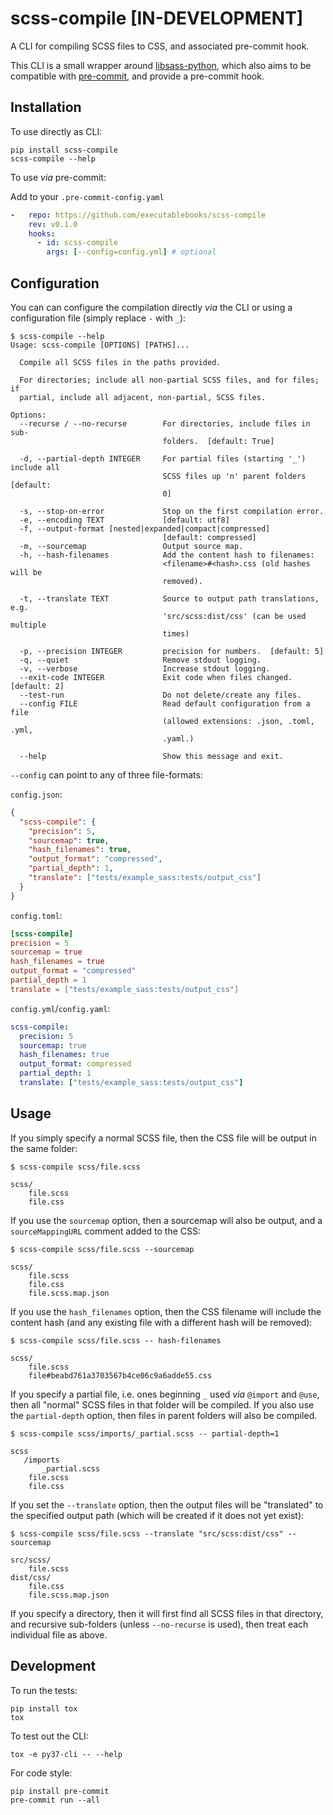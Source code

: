 # scss-compile [IN-DEVELOPMENT]

A CLI for compiling SCSS files to CSS, and associated pre-commit hook.

This CLI is a small wrapper around [libsass-python](https://github.com/sass/libsass-python),
which also aims to be compatible with [pre-commit](https://pre-commit.com/),
and provide a pre-commit hook.

## Installation

To use directly as CLI:

```console
pip install scss-compile
scss-compile --help
```

To use *via* pre-commit:

Add to your `.pre-commit-config.yaml`

```yaml
-   repo: https://github.com/executablebooks/scss-compile
    rev: v0.1.0
    hooks:
      - id: scss-compile
        args: [--config=config.yml] # optional
```

## Configuration

You can can configure the compilation directly *via* the CLI or using a configuration file
(simply replace `-` with `_`):

```console
$ scss-compile --help
Usage: scss-compile [OPTIONS] [PATHS]...

  Compile all SCSS files in the paths provided.

  For directories; include all non-partial SCSS files, and for files; if
  partial, include all adjacent, non-partial, SCSS files.

Options:
  --recurse / --no-recurse        For directories, include files in sub-
                                  folders.  [default: True]

  -d, --partial-depth INTEGER     For partial files (starting '_') include all
                                  SCSS files up 'n' parent folders  [default:
                                  0]

  -s, --stop-on-error             Stop on the first compilation error.
  -e, --encoding TEXT             [default: utf8]
  -f, --output-format [nested|expanded|compact|compressed]
                                  [default: compressed]
  -m, --sourcemap                 Output source map.
  -h, --hash-filenames            Add the content hash to filenames:
                                  <filename>#<hash>.css (old hashes will be
                                  removed).

  -t, --translate TEXT            Source to output path translations, e.g.
                                  'src/scss:dist/css' (can be used multiple
                                  times)

  -p, --precision INTEGER         precision for numbers.  [default: 5]
  -q, --quiet                     Remove stdout logging.
  -v, --verbose                   Increase stdout logging.
  --exit-code INTEGER             Exit code when files changed.  [default: 2]
  --test-run                      Do not delete/create any files.
  --config FILE                   Read default configuration from a file
                                  (allowed extensions: .json, .toml, .yml,
                                  .yaml.)

  --help                          Show this message and exit.
```

`--config` can point to any of three file-formats:

`config.json`:

```json
{
  "scss-compile": {
    "precision": 5,
    "sourcemap": true,
    "hash_filenames": true,
    "output_format": "compressed",
    "partial_depth": 1,
    "translate": ["tests/example_sass:tests/output_css"]
  }
}
```

`config.toml`:

```toml
[scss-compile]
precision = 5
sourcemap = true
hash_filenames = true
output_format = "compressed"
partial_depth = 1
translate = ["tests/example_sass:tests/output_css"]
```

`config.yml`/`config.yaml`:

```yaml
scss-compile:
  precision: 5
  sourcemap: true
  hash_filenames: true
  output_format: compressed
  partial_depth: 1
  translate: ["tests/example_sass:tests/output_css"]
```

## Usage

If you simply specify a normal SCSS file, then the CSS file will be output in the same folder:

```console
$ scss-compile scss/file.scss
```

```
scss/
    file.scss
    file.css
```

If you use the `sourcemap` option, then a sourcemap will also be output,
and a `sourceMappingURL` comment added to the CSS:

```console
$ scss-compile scss/file.scss --sourcemap
```

```
scss/
    file.scss
    file.css
    file.scss.map.json
```

If you use the `hash_filenames` option, then the CSS filename will include the content hash (and any existing file with a different hash will be removed):

```console
$ scss-compile scss/file.scss -- hash-filenames
```

```
scss/
    file.scss
    file#beabd761a3703567b4ce06c9a6adde55.css
```

If you specify a partial file, i.e. ones beginning `_` used *via* `@import` and `@use`,
then all "normal" SCSS files in that folder will be compiled.
If you also use the `partial-depth` option, then files in parent folders will also be compiled.

```console
$ scss-compile scss/imports/_partial.scss -- partial-depth=1
```

```
scss
   /imports
       _partial.scss
    file.scss
    file.css
```

If you set the `--translate` option, then the output files will be "translated" to the specified output path
(which will be created if it does not yet exist):

```console
$ scss-compile scss/file.scss --translate "src/scss:dist/css" --sourcemap
```

```
src/scss/
    file.scss
dist/css/
    file.css
    file.scss.map.json
```

If you specify a directory, then it will first find all SCSS files in that directory,
and recursive sub-folders (unless `--no-recurse` is used), then treat each individual file as above.

## Development

To run the tests:

```console
pip install tox
tox
```

To test out the CLI:

```console
tox -e py37-cli -- --help
```

For code style:

```console
pip install pre-commit
pre-commit run --all
```
